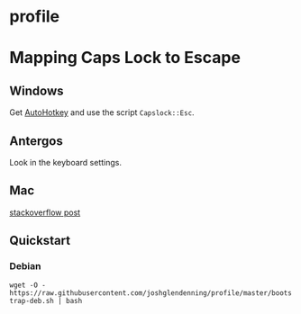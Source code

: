 profile
=======

# Mapping Caps Lock to Escape

## Windows

Get [AutoHotkey](http://www.autohotkey.com/) and use the script `Capslock::Esc`.

## Antergos

Look in the keyboard settings.

## Mac

[stackoverflow post](http://stackoverflow.com/questions/127591/using-caps-lock-as-esc-in-mac-os-x)

## Quickstart

### Debian

`wget -O - https://raw.githubusercontent.com/joshglendenning/profile/master/bootstrap-deb.sh | bash`
